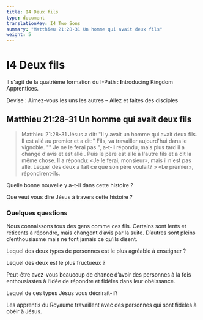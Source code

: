 ```yaml
---
title: I4 Deux fils
type: document
translationKey: I4 Two Sons
summary: "Matthieu 21:28-31 Un homme qui avait deux fils"
weight: 5
---
```

# I4 Deux fils

Il s'agit de la quatrième formation du I-Path : **I**ntroducing Kingdom Apprentices.

Devise : Aimez-vous les uns les autres – Allez et faites des disciples

## Matthieu 21:28-31 Un homme qui avait deux fils

>   Matthieu 21:28-31 Jésus a dit: "Il y avait un homme qui avait deux fils. Il est allé au premier et a dit:" Fils, va travailler aujourd'hui dans le vignoble. "" Je ne le ferai pas ", a-t-il répondu, mais plus tard il a changé d'avis et est allé . Puis le père est allé à l'autre fils et a dit la même chose. Il a répondu: «Je le ferai, monsieur», mais il n'est pas allé. Lequel des deux a fait ce que son père voulait? » «Le premier», répondirent-ils.

Quelle bonne nouvelle y a-t-il dans cette histoire ?

Que veut vous dire Jésus à travers cette histoire ?

### Quelques questions

Nous connaissons tous des gens comme ces fils. Certains sont lents et réticents à répondre, mais changent d’avis par la suite. D’autres sont pleins d’enthousiasme mais ne font jamais ce qu’ils disent.

Lequel des deux types de personnes est le plus agréable à enseigner ?

Lequel des deux est le plus fructueux ?

Peut-être avez-vous beaucoup de chance d’avoir des personnes à la fois enthousiastes à l’idée de répondre et fidèles dans leur obéissance.

Lequel de ces types Jésus vous décrirait-il?

Les apprentis du Royaume travaillent avec des personnes qui sont fidèles à obéir à Jésus.

